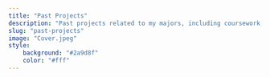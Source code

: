 ```yaml
---
title: "Past Projects"
description: "Past projects related to my majors, including coursework, diploma projects, etc."
slug: "past-projects"
image: "Cover.jpeg"
style:
    background: "#2a9d8f"
    color: "#fff"
---
```

